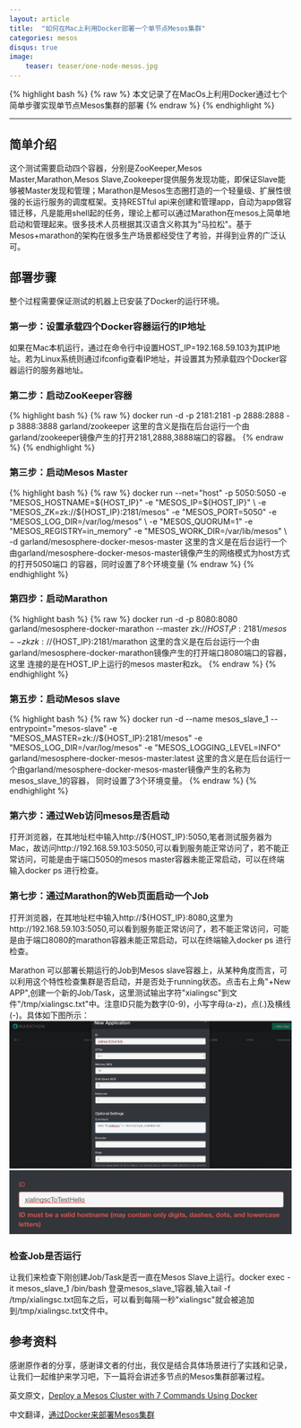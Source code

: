 ```yaml
---
layout: article
title:  "如何在Mac上利用Docker部署一个单节点Mesos集群"
categories: mesos
disqus: true
image:
    teaser: teaser/one-node-mesos.jpg
---
```


{% highlight bash %}
{% raw %}
本文记录了在MacOs上利用Docker通过七个简单步骤实现单节点Mesos集群的部署
{% endraw %}
{% endhighlight %} 

---


## 简单介绍

这个测试需要启动四个容器，分别是ZooKeeper,Mesos Master,Marathon,Mesos Slave,Zookeeper提供服务发现功能，即保证Slave能够被Master发现和管理；Marathon是Mesos生态圈打造的一个轻量级、扩展性很强的长运行服务的调度框架。支持RESTful api来创建和管理app，自动为app做容错迁移，凡是能用shell起的任务，理论上都可以通过Marathon在mesos上简单地启动和管理起来。很多技术人员根据其汉语含义称其为"马拉松"。基于Mesos+marathon的架构在很多生产场景都经受住了考验，并得到业界的广泛认可。

## 部署步骤

整个过程需要保证测试的机器上已安装了Docker的运行环境。

### 第一步：设置承载四个Docker容器运行的IP地址

如果在Mac本机运行，通过在命令行中设置HOST_IP=192.168.59.103为其IP地址。若为Linux系统则通过ifconfig查看IP地址，并设置其为预承载四个Docker容器运行的服务器地址。

### 第二步：启动ZooKeeper容器

{% highlight bash %}
{% raw %}
docker run -d -p 2181:2181 -p 2888:2888 -p 3888:3888 garland/zookeeper
这里的含义是指在后台运行一个由garland/zookeeper镜像产生的打开2181,2888,3888端口的容器。
{% endraw %}
{% endhighlight %}

### 第三步：启动Mesos Master

{% highlight bash %}
{% raw %}
docker run --net="host" -p 5050:5050 -e "MESOS_HOSTNAME=${HOST_IP}" -e "MESOS_IP=${HOST_IP}" \ 
-e "MESOS_ZK=zk://${HOST_IP}:2181/mesos" -e "MESOS_PORT=5050" -e "MESOS_LOG_DIR=/var/log/mesos" \ 
-e "MESOS_QUORUM=1" -e "MESOS_REGISTRY=in_memory" -e "MESOS_WORK_DIR=/var/lib/mesos" \ 
-d garland/mesosphere-docker-mesos-master
这里的含义是在后台运行一个由garland/mesosphere-docker-mesos-master镜像产生的网络模式为host方式的打开5050端口
的容器，同时设置了8个环境变量
{% endraw %}
{% endhighlight %}

### 第四步：启动Marathon

{% highlight bash %}
{% raw %}
docker run -d -p 8080:8080 garland/mesosphere-docker-marathon --master zk://${HOST_IP}:2181/mesos \
--zk zk://${HOST_IP}:2181/marathon
这里的含义是在后台运行一个由garland/mesosphere-docker-marathon镜像产生的打开端口8080端口的容器，这里
连接的是在HOST_IP上运行的mesos master和zk。
{% endraw %}
{% endhighlight %}

### 第五步：启动Mesos slave

{% highlight bash %}
{% raw %}
docker run -d --name mesos_slave_1 --entrypoint="mesos-slave" 
-e "MESOS_MASTER=zk://${HOST_IP}:2181/mesos" -e "MESOS_LOG_DIR=/var/log/mesos" 
-e "MESOS_LOGGING_LEVEL=INFO" garland/mesosphere-docker-mesos-master:latest
这里的含义是在后台运行一个由garland/mesosphere-docker-mesos-master镜像产生的名称为mesos_slave_1的容器，
同时设置了3个环境变量。
{% endraw %}
{% endhighlight %}

### 第六步：通过Web访问mesos是否启动

打开浏览器，在其地址栏中输入http://${HOST_IP}:5050,笔者测试服务器为Mac，故访问http://192.168.59.103:5050,可以看到服务能正常访问了，若不能正常访问，可能是由于端口5050的mesos master容器未能正常启动，可以在终端输入docker ps 进行检查。

### 第七步：通过Marathon的Web页面启动一个Job

打开浏览器，在其地址栏中输入http://${HOST_IP}:8080,这里为http://192.168.59.103:5050,可以看到服务能正常访问了，若不能正常访问，可能是由于端口8080的marathon容器未能正常启动，可以在终端输入docker ps 进行检查。

Marathon 可以部署长期运行的Job到Mesos slave容器上，从某种角度而言，可以利用这个特性检查集群是否启动，并是否处于running状态。点击右上角"+New APP",创建一个新的Job/Task，这里测试输出字符"xialingsc"到文件"/tmp/xialingsc.txt"中。注意ID只能为数字(0-9)，小写字母(a-z)，点(.)及横线(-)。具体如下图所示：![填写Job](../../images/teaser/job1.png "填写表单") ![校验](../../images/teaser/job2.png "校验")

### 检查Job是否运行

让我们来检查下刚创建Job/Task是否一直在Mesos Slave上运行。docker exec -it mesos_slave_1 /bin/bash 登录mesos_slave_1容器,输入tail -f /tmp/xialingsc.txt回车之后，可以看到每隔一秒"xialingsc"就会被追加到/tmp/xialingsc.txt文件中。

## 参考资料

感谢原作者的分享，感谢译文者的付出，我仅是结合具体场景进行了实践和记录，让我们一起维护来学习吧，下一篇将会讲述多节点的Mesos集群部署过程。

英文原文，[Deploy a Mesos Cluster with 7 Commands Using Docker](https://medium.com/@gargar454/deploy-a-mesos-cluster-with-7-commands-using-docker-57951e020586)

中文翻译，[通过Docker来部署Mesos集群](http://dockerone.com/article/136)














